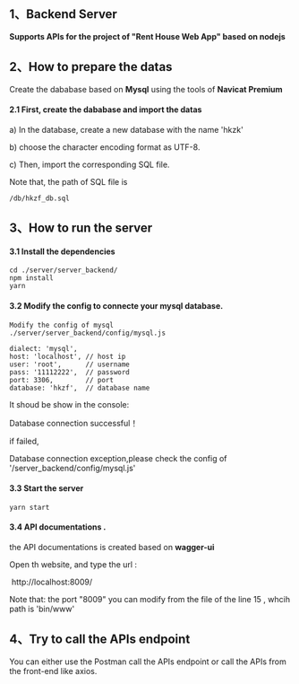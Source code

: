 ## 1、Backend Server

**Supports APIs for the project of "Rent House Web App" based on nodejs**

## 2、How to prepare the datas

Create the dababase based on **Mysql** using the tools of **Navicat Premium**

#### 2.1 First, create the dababase and import the datas

​a) In the database, create a new database with the name 'hkzk'

b) choose the character encoding format as UTF-8.

c) Then, import the corresponding SQL file.

Note that, the path of SQL file is

```shell
/db/hkzf_db.sql
```

## 3、How to run the server

#### 3.1 Install the dependencies

```shell
cd ./server/server_backend/
npm install
yarn
```

#### 3.2 Modify the config to connecte your mysql database.

```shell
Modify the config of mysql
./server/server_backend/config/mysql.js

dialect: 'mysql',
host: 'localhost', // host ip
user: 'root',      // username
pass: '11112222',  // password
port: 3306,        // port
database: 'hkzf',  // database name
```

It shoud be show in the console:

Database connection successful！

if failed,

Database connection exception,please check the config of '/server_backend/config/mysql.js'

#### 3.3 Start the server

```shell
yarn start
```

#### 3.4 API documentations .

the API documentations is created based on **wagger-ui**

Open th website, and type the url :

​ http://localhost:8009/

Note that: the port "8009" you can modify from the file of the line 15 , whcih path is 'bin/www'

## 4、Try to call the APIs endpoint

You can either use the Postman call the APIs endpoint or call the APIs from the front-end like axios.

